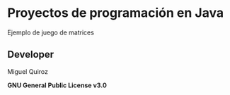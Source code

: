 # Proyectos de programación en Java

Ejemplo de juego de matrices

## Developer
Miguel Quiroz

**GNU General Public License v3.0**